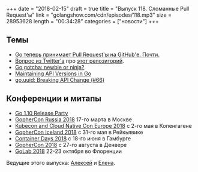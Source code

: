 +++
date = "2018-02-15"
draft = true
title = "Выпуск 118. Сломанные Pull Request'ы"
link = "golangshow.com/cdn/episodes/118.mp3"
size = 28953628
length = "00:34:28"
categories = ["новости"]
+++

## Темы

- [Go теперь принимает Pull Request'ы на GitHub'е. Почти.](https://github.com/golang/go/wiki/GerritBot)
- [Вопрос из Twitter'а](https://twitter.com/sombre_hombre/status/961227490759991296) про [этот репозиторий](https://github.com/Talento90/imgart).
- [Go gotcha: newbie or ninja?](http://yourbasic.org/golang/gotcha/)
- [Maintaining API Versions in Go](https://medium.com/@sjk/maintaining-api-versions-in-go-24bb4409a8a6)
- [go.uuid: Breaking API Change (#66)](https://github.com/satori/go.uuid/issues/66)

## Конференции и митапы

- [Go 1.10 Release Party](https://github.com/golang/go/wiki/Go-1.10-Release-Party)
- [GopherCon Russia 2018](https://www.gophercon-russia.ru) 17-го марта в Москве
- [Kubecon and Cloud Native Con Europe 2018](https://events.linuxfoundation.org/events/kubecon-cloudnativecon-europe-2018/) с 2-го мая в Копенгагене
- [GopherCon Iceland 2018](https://gophercon.is/) c 31-го мая в Рейкьявике
- [Container Days 2018](https://containerdays.io) с 18-го июня в Гамбурге
- [GopherCon 2018](https://www.gophercon.com) с 27-го августа в Денвере
- [GoLab 2018](https://www.golab.io) 22-23 октября во Флоренции

Ведущие этого выпуска:
[Алексей](https://twitter.com/paaleksey) и [Елена](https://twitter.com/webdeva).
